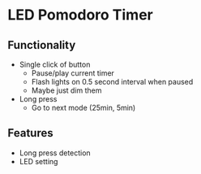 # LED Pomodoro Timer

## Functionality

* Single click of button
    - Pause/play current timer
    - Flash lights on 0.5 second interval when paused 
    - Maybe just dim them
* Long press
    - Go to next mode (25min, 5min)

## Features

* Long press detection
* LED setting